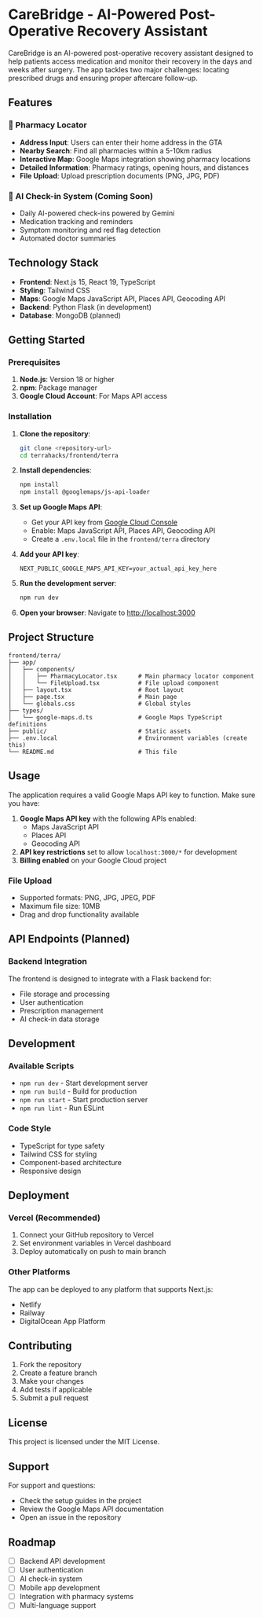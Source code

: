 # CareBridge - AI-Powered Post-Operative Recovery Assistant

CareBridge is an AI-powered post-operative recovery assistant designed to help patients access medication and monitor their recovery in the days and weeks after surgery. The app tackles two major challenges: locating prescribed drugs and ensuring proper aftercare follow-up.

## Features

### 🏥 Pharmacy Locator
- **Address Input**: Users can enter their home address in the GTA
- **Nearby Search**: Find all pharmacies within a 5-10km radius
- **Interactive Map**: Google Maps integration showing pharmacy locations
- **Detailed Information**: Pharmacy ratings, opening hours, and distances
- **File Upload**: Upload prescription documents (PNG, JPG, PDF)

### 🤖 AI Check-in System (Coming Soon)
- Daily AI-powered check-ins powered by Gemini
- Medication tracking and reminders
- Symptom monitoring and red flag detection
- Automated doctor summaries

## Technology Stack

- **Frontend**: Next.js 15, React 19, TypeScript
- **Styling**: Tailwind CSS
- **Maps**: Google Maps JavaScript API, Places API, Geocoding API
- **Backend**: Python Flask (in development)
- **Database**: MongoDB (planned)

## Getting Started

### Prerequisites

1. **Node.js**: Version 18 or higher
2. **npm**: Package manager
3. **Google Cloud Account**: For Maps API access

### Installation

1. **Clone the repository**:
   ```bash
   git clone <repository-url>
   cd terrahacks/frontend/terra
   ```

2. **Install dependencies**:
   ```bash
   npm install
   npm install @googlemaps/js-api-loader
   ```

3. **Set up Google Maps API**:
   - Get your API key from [Google Cloud Console](https://console.cloud.google.com/)
   - Enable: Maps JavaScript API, Places API, Geocoding API
   - Create a `.env.local` file in the `frontend/terra` directory

4. **Add your API key**:
   ```env
   NEXT_PUBLIC_GOOGLE_MAPS_API_KEY=your_actual_api_key_here
   ```

5. **Run the development server**:
   ```bash
   npm run dev
   ```

6. **Open your browser**:
   Navigate to [http://localhost:3000](http://localhost:3000)

## Project Structure

```
frontend/terra/
├── app/
│   ├── components/
│   │   ├── PharmacyLocator.tsx      # Main pharmacy locator component
│   │   └── FileUpload.tsx           # File upload component
│   ├── layout.tsx                   # Root layout
│   ├── page.tsx                     # Main page
│   └── globals.css                  # Global styles
├── types/
│   └── google-maps.d.ts             # Google Maps TypeScript definitions
├── public/                          # Static assets
├── .env.local                       # Environment variables (create this)
└── README.md                        # This file
```

## Usage

The application requires a valid Google Maps API key to function. Make sure you have:

1. **Google Maps API key** with the following APIs enabled:
   - Maps JavaScript API
   - Places API
   - Geocoding API
2. **API key restrictions** set to allow `localhost:3000/*` for development
3. **Billing enabled** on your Google Cloud project

### File Upload
- Supported formats: PNG, JPG, JPEG, PDF
- Maximum file size: 10MB
- Drag and drop functionality available

## API Endpoints (Planned)

### Backend Integration
The frontend is designed to integrate with a Flask backend for:
- File storage and processing
- User authentication
- Prescription management
- AI check-in data storage

## Development

### Available Scripts

- `npm run dev` - Start development server
- `npm run build` - Build for production
- `npm run start` - Start production server
- `npm run lint` - Run ESLint

### Code Style

- TypeScript for type safety
- Tailwind CSS for styling
- Component-based architecture
- Responsive design

## Deployment

### Vercel (Recommended)
1. Connect your GitHub repository to Vercel
2. Set environment variables in Vercel dashboard
3. Deploy automatically on push to main branch

### Other Platforms
The app can be deployed to any platform that supports Next.js:
- Netlify
- Railway
- DigitalOcean App Platform

## Contributing

1. Fork the repository
2. Create a feature branch
3. Make your changes
4. Add tests if applicable
5. Submit a pull request

## License

This project is licensed under the MIT License.

## Support

For support and questions:
- Check the setup guides in the project
- Review the Google Maps API documentation
- Open an issue in the repository

## Roadmap

- [ ] Backend API development
- [ ] User authentication
- [ ] AI check-in system
- [ ] Mobile app development
- [ ] Integration with pharmacy systems
- [ ] Multi-language support
